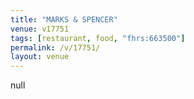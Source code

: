 ```yaml
---
title: "MARKS & SPENCER"
venue: v17751
tags: [restaurant, food, "fhrs:663500"]
permalink: /v/17751/
layout: venue
---
```

null